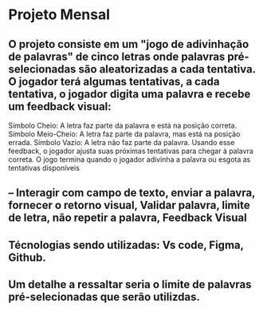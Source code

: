 # Projeto Mensal
## O projeto consiste em um "jogo de adivinhação de palavras" de cinco letras onde palavras pré-selecionadas são aleatorizadas a cada tentativa. O jogador terá algumas tentativas, a cada tentativa, o jogador digita uma palavra e recebe um feedback visual:

Símbolo Cheio: A letra faz parte da palavra e está na posição correta.
Símbolo Meio-Cheio: A letra faz parte da palavra, mas está na posição 
errada.
Símbolo Vazio: A letra não faz parte da palavra.
 Usando esse feedback, o jogador ajusta suas próximas tentativas para 
chegar à palavra correta. O jogo termina quando o jogador adivinha a 
palavra ou esgota as tentativas disponíveis

## – Interagir com campo de texto, enviar a palavra, fornecer o retorno visual, Validar palavra, limite de letra, não repetir a palavra, Feedback Visual

## Técnologias sendo utilizadas: Vs code, Figma, Github.

## Um detalhe a ressaltar seria o limite de palavras pré-selecionadas que serão utilizdas.
